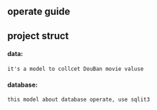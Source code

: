## operate guide

## project struct
#### data:
    it's a model to collcet DouBan movie valuse

#### database:
    this model about database operate, use sqlit3